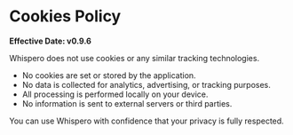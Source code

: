 # Cookies Policy

**Effective Date: v0.9.6**

Whispero does not use cookies or any similar tracking technologies.

- No cookies are set or stored by the application.
- No data is collected for analytics, advertising, or tracking purposes.
- All processing is performed locally on your device.
- No information is sent to external servers or third parties.

You can use Whispero with confidence that your privacy is fully respected. 